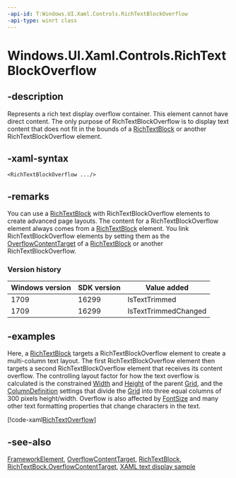 ```yaml
---
-api-id: T:Windows.UI.Xaml.Controls.RichTextBlockOverflow
-api-type: winrt class
---
```


<!-- Class syntax.
public class RichTextBlockOverflow : Windows.UI.Xaml.FrameworkElement, Windows.UI.Xaml.Controls.IRichTextBlockOverflow, Windows.UI.Xaml.Controls.IRichTextBlockOverflow2
-->

# Windows.UI.Xaml.Controls.RichTextBlockOverflow

## -description
Represents a rich text display overflow container. This element cannot have direct content. The only purpose of RichTextBlockOverflow is to display text content that does not fit in the bounds of a [RichTextBlock](richtextblock.md) or another RichTextBlockOverflow element.

## -xaml-syntax
```xaml
<RichTextBlockOverflow .../>
```


## -remarks
You can use a [RichTextBlock](richtextblock.md) with RichTextBlockOverflow elements to create advanced page layouts. The content for a RichTextBlockOverflow element always comes from a [RichTextBlock](richtextblock.md) element. You link RichTextBlockOverflow elements by setting them as the [OverflowContentTarget](richtextblock_overflowcontenttarget.md) of a [RichTextBlock](richtextblock.md) or another RichTextBlockOverflow.

### Version history

| Windows version | SDK version | Value added |
| -- | -- | -- |
| 1709 | 16299 | IsTextTrimmed |
| 1709 | 16299 | IsTextTrimmedChanged |

## -examples
Here, a [RichTextBlock](richtextblock.md) targets a RichTextBlockOverflow element to create a multi-column text layout. The first RichTextBlockOverflow element then targets a second RichTextBlockOverflow element that receives its content overflow. The controlling layout factor for how the text overflow is calculated is the constrained [Width](../windows.ui.xaml/frameworkelement_width.md) and [Height](../windows.ui.xaml/frameworkelement_height.md) of the parent [Grid](grid.md), and the [ColumnDefinition](columndefinition.md) settings that divide the [Grid](grid.md) into three equal columns of 300 pixels height/width. Overflow is also affected by [FontSize](richtextblock_fontsize.md) and many other text formatting properties that change characters in the text.



[!code-xaml[RichTextOverflow](../windows.ui.xaml.controls/code/TextDisplaySnippets/CS/MainPage.xaml#SnippetRichTextOverflow)]

## -see-also
[FrameworkElement](../windows.ui.xaml/frameworkelement.md), [OverflowContentTarget](richtextblockoverflow_overflowcontenttarget.md), [RichTextBlock](richtextblock.md), [RichTextBock.OverflowContentTarget](richtextblock_overflowcontenttarget.md), [XAML text display sample](https://github.com/microsoftarchive/msdn-code-gallery-microsoft/tree/master/Official%20Windows%20Platform%20Sample/Windows%208.1%20Store%20app%20samples/99866-Windows%208.1%20Store%20app%20samples/XAML%20text%20display%20sample)
